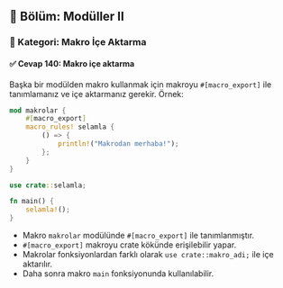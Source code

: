 ## 📘 Bölüm: Modüller II  
### 🔹 Kategori: Makro İçe Aktarma  
#### ✅ Cevap 140: Makro içe aktarma

Başka bir modülden makro kullanmak için makroyu `#[macro_export]` ile tanımlamanız ve içe aktarmanız gerekir. Örnek:

```rust
mod makrolar {
    #[macro_export]
    macro_rules! selamla {
        () => {
            println!("Makrodan merhaba!");
        };
    }
}

use crate::selamla;

fn main() {
    selamla!();
}
```

- Makro `makrolar` modülünde `#[macro_export]` ile tanımlanmıştır.
- `#[macro_export]` makroyu crate kökünde erişilebilir yapar.
- Makrolar fonksiyonlardan farklı olarak `use crate::makro_adi;` ile içe aktarılır.
- Daha sonra makro `main` fonksiyonunda kullanılabilir.
